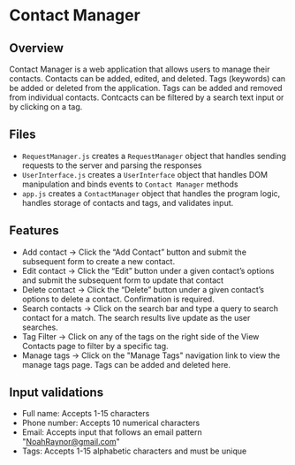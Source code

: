 # Contact Manager

## Overview
Contact Manager is a web application that allows users to manage their contacts.  Contacts can be added, edited, and deleted.  Tags (keywords) can be added or deleted from the application.  Tags can be added and removed from individual contacts.  Contcacts can be filtered by a search text input or by clicking on a tag.  

## Files
- `RequestManager.js` creates a `RequestManager` object that handles sending requests to the server and parsing the responses
- `UserInterface.js` creates a `UserInterface` object that handles DOM manipulation and binds events to `Contact Manager` methods
- `app.js` creates a `ContactManager` object that handles the program logic, handles storage of contacts and tags, and validates input.

## Features
- Add contact -> Click the “Add Contact” button and submit the subsequent form to create a new contact.
- Edit contact -> Click the “Edit” button under a given contact’s options and submit the subsequent form to update that contact
- Delete contact -> Click the “Delete” button under a given contact’s options to delete a contact. Confirmation is required.
- Search contacts -> Click on the search bar and type a query to search contact for a match. The search results live update as the user searches. 
- Tag Filter -> Click on any of the tags on the right side of the View Contacts page to filter by a specific tag.
- Manage tags -> Click on the "Manage Tags" navigation link to view the manage tags page.  Tags can be added and deleted here.

## Input validations
- Full name: Accepts 1-15 characters
- Phone number: Accepts 10 numerical characters
- Email: Accepts input that follows an email pattern "NoahRaynor@gmail.com"
- Tags: Accepts 1-15 alphabetic characters and must be unique
